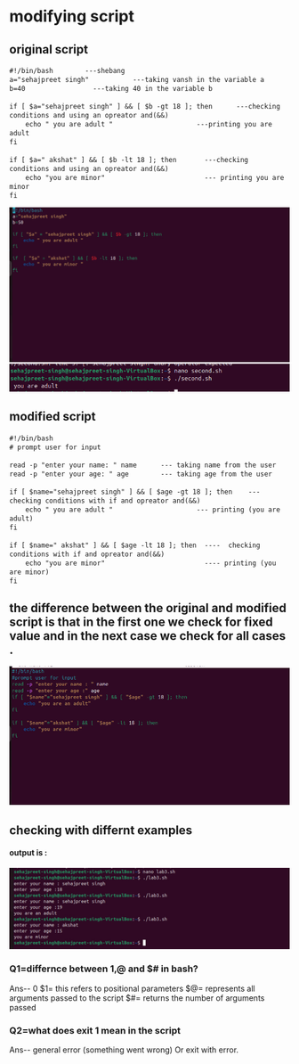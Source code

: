 # modifying script

## original script

```
#!/bin/bash        ---shebang
a="sehajpreet singh"           ---taking vansh in the variable a
b=40                 ---taking 40 in the variable b

if [ $a="sehajpreet singh" ] && [ $b -gt 18 ]; then      ---checking conditions and using an opreator and(&&)
    echo " you are adult "                     ---printing you are adult
fi

if [ $a=" akshat" ] && [ $b -lt 18 ]; then       ---checking conditions and using an opreator and(&&)
    echo "you are minor"                         --- printing you are minor
fi

```
![Image](IMG-20250908-WA0045-1.jpg)
![Image](IMG-20250908-WA0047-1.jpg)
##  modified script

```
#!/bin/bash 
# prompt user for input

read -p "enter your name: " name      --- taking name from the user
read -p "enter your age: " age        --- taking age from the user

if [ $name="sehajpreet singh" ] && [ $age -gt 18 ]; then    --- checking conditions with if and opreator and(&&)     
    echo " you are adult "                     --- printing (you are adult)
fi

if [ $name=" akshat" ] && [ $age -lt 18 ]; then  ----  checking conditions with if and opreator and(&&)      
    echo "you are minor"                         ---- printing (you are minor)
fi
```
## the difference between the original and modified script is that in the first one we check for fixed value and in the next case we check for all cases .

![Image](<WhatsApp Image 2025-09-08 at 22.03.33_dff96428.jpg>)

## checking with differnt examples
#### output is :
![Image](<WhatsApp Image 2025-09-08 at 22.03.20_d76f3927.jpg>)

### Q1=differnce between $1,$@ and $# in bash?

Ans-- 0 $1= this refers to positional parameters
         $@= represents all arguments passed to the script
         $#= returns the number of arguments passed

### Q2=what does exit 1 mean in the script
    
Ans-- general error (something went wrong) Or exit with error.